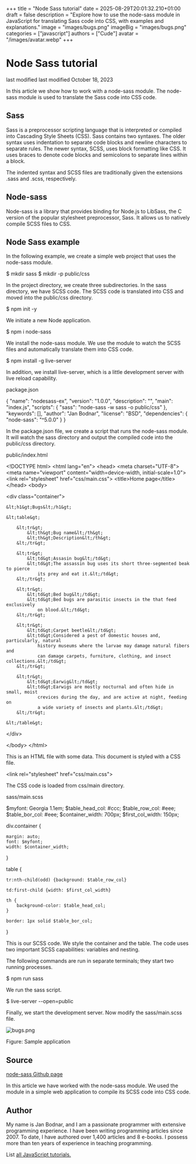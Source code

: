 +++
title = "Node Sass tutorial"
date = 2025-08-29T20:01:32.210+01:00
draft = false
description = "Explore how to use the node-sass module in JavaScript for translating Sass code into CSS, with examples and explanations."
image = "images/bugs.png"
imageBig = "images/bugs.png"
categories = ["javascript"]
authors = ["Cude"]
avatar = "/images/avatar.webp"
+++

# Node Sass tutorial

last modified last modified October 18, 2023

 

In this article we show how to work with a node-sass module. The node-sass
module is used to translate the Sass code into CSS code.

## Sass

Sass is a preprocessor scripting language that is interpreted or
compiled into Cascading Style Sheets (CSS). Sass contains two syntaxes. The
older syntax uses indentation to separate code blocks and newline characters to
separate rules. The newer syntax, SCSS, uses block formatting like CSS. It uses
braces to denote code blocks and semicolons to separate lines within a block. 

The indented syntax and SCSS files are traditionally given the extensions
.sass and .scss, respectively.

## Node-sass

Node-sass is a library that provides binding for Node.js to LibSass, the C
version of the popular stylesheet preprocessor, Sass. It allows us to natively
compile SCSS files to CSS.

## Node Sass example

In the following example, we create a simple web project that uses the
node-sass module. 

$ mkdir sass
$ mkdir -p public/css

In the project directory, we create three subdirectories. In the
sass directory, we have SCSS code. The SCSS code is translated
into CSS and moved into the public/css directory.

$ npm init -y

We initiate a new Node application.

$ npm i node-sass

We install the node-sass module. We use the module to watch the
SCSS files and automatically translate them into CSS code.

$ npm install -g live-server

In addition, we install live-server, which is a little development
server with live reload capability. 

package.json
  

{
  "name": "nodesass-ex",
  "version": "1.0.0",
  "description": "",
  "main": "index.js",
  "scripts": {
    "sass": "node-sass -w sass -o public/css"
  },
  "keywords": [],
  "author": "Jan Bodnar",
  "license": "BSD",
  "dependencies": {
    "node-sass": "^5.0.0"
  }
}

In the package.json file, we create a script that runs the
node-sass module. It will watch the sass
directory and output the compiled code into the public/css
directory.

public/index.html
  

&lt;!DOCTYPE html&gt;
&lt;html lang="en"&gt;
&lt;head&gt;
    &lt;meta charset="UTF-8"&gt;
    &lt;meta name="viewport" content="width=device-width, initial-scale=1.0"&gt;
    &lt;link rel="stylesheet" href="css/main.css"&gt;
    &lt;title&gt;Home page&lt;/title&gt;
&lt;/head&gt;
&lt;body&gt;
    
&lt;div class="container"&gt;

    &lt;h1&gt;Bugs&lt;/h1&gt;

    &lt;table&gt;

        &lt;tr&gt;
            &lt;th&gt;Bug name&lt;/th&gt;
            &lt;th&gt;Description&lt;/th&gt;
        &lt;/tr&gt;

        &lt;tr&gt;
            &lt;td&gt;Assasin bug&lt;/td&gt;
            &lt;td&gt;The assassin bug uses its short three-segmented beak to pierce 
                its prey and eat it.&lt;/td&gt;
        &lt;/tr&gt;

        &lt;tr&gt;
            &lt;td&gt;Bed bug&lt;/td&gt;
            &lt;td&gt;Bed bugs are parasitic insects in the that feed exclusively 
                on blood.&lt;/td&gt;
        &lt;/tr&gt;

        &lt;tr&gt;
            &lt;td&gt;Carpet beetle&lt;/td&gt;
            &lt;td&gt;Considered a pest of domestic houses and, particularly, natural 
                history museums where the larvae may damage natural fibers and 
                can damage carpets, furniture, clothing, and insect collections.&lt;/td&gt;
        &lt;/tr&gt;

        &lt;tr&gt;
            &lt;td&gt;Earwig&lt;/td&gt;
            &lt;td&gt;Earwigs are mostly nocturnal and often hide in small, moist 
                crevices during the day, and are active at night, feeding on 
                a wide variety of insects and plants.&lt;/td&gt;
        &lt;/tr&gt;

    &lt;/table&gt;

&lt;/div&gt;    

&lt;/body&gt;
&lt;/html&gt;

This is an HTML file with some data. This document is styled with a CSS file. 

&lt;link rel="stylesheet" href="css/main.css"&gt;

The CSS code is loaded from css/main directory.

sass/main.scss
  

$myfont: Georgia 1.1em;
$table_head_col: #ccc;
$table_row_col: #eee;
$table_bor_col: #eee;
$container_width: 700px;
$first_col_width: 150px;

div.container {

    margin: auto; 
    font: $myfont;
    width: $container_width;
}

table {

    tr:nth-child(odd) {background: $table_row_col}

    td:first-child {width: $first_col_width}
  
    th {
        background-color: $table_head_col;
    }

    border: 1px solid $table_bor_col;
}

This is our SCSS code. We style the container and the table. The code uses two
important SCSS capabilities: variables and nesting.

The following commands are run in separate terminals; they start two running 
processes.

$ npm run sass

We run the sass script.

$ live-server --open=public

Finally, we start the development server. Now modify the
sass/main.scss file. 

![bugs.png](images/bugs.png)

Figure: Sample application

## Source

[node-sass Github page](https://github.com/sass/node-sass)

In this article we have worked with the node-sass
module. We used the module in a simple web application to compile its SCSS
code into CSS code.

## Author

My name is Jan Bodnar, and I am a passionate programmer with extensive
programming experience. I have been writing programming articles since 2007.
To date, I have authored over 1,400 articles and 8 e-books. I possess more
than ten years of experience in teaching programming.

List [all JavaScript tutorials.](/all/#js)